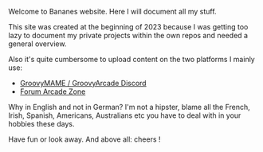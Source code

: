 Welcome to Bananes website. Here I will document all my stuff. 

This site was created at the beginning of 2023 because I was getting too lazy to document my private projects within the own repos and needed a general overview. 

Also it's quite cumbersome to upload content on the two platforms I mainly use: 
- [GroovyMAME / GroovyArcade Discord](https://discord.gg/YtQ6pJh)
- [Forum Arcade Zone](https://forum.arcade-zone.de)

Why in English and not in German?  I'm not a hipster, blame all the French, Irish, Spanish, Americans, Australians etc you have to deal with in your hobbies these days. 

Have fun or look away. And above all: cheers !
